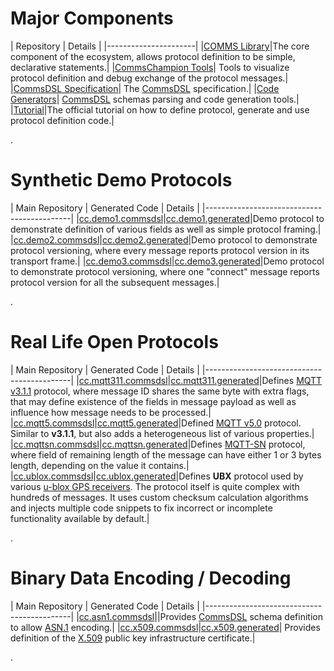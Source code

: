 # Major Components

| Repository | Details |
|----------------------|
|[COMMS Library](https://github.com/commschamp/commscomms)|The core component of the ecosystem, allows protocol definition to be simple, declarative statements.|
|[CommsChampion Tools](https://github.com/commschamp/cc_tools_qt)| Tools to visualize protocol definition and debug exchange of the protocol messages.|
|[CommsDSL Specification](https://github.com/commschamp/CommsDSL-Specification)| The [CommsDSL](https://commschamp.github.io/commsdsl_spec) specification.|
|[Code Generators](https://github.com/commschamp/commsdsl)| [CommsDSL](https://commschamp.github.io/commsdsl_spec) schemas parsing and code generation tools.|
|[Tutorial](https://github.com/commschamp/cc_tutorial)|The official tutorial on how to define protocol, generate and use protocol definition code.|

.

# Synthetic Demo Protocols

| Main Repository | Generated Code | Details |
|--------------------------------------------|
|[cc.demo1.commsdsl](https://github.com/commschamp/cc.demo1.commsdsl)|[cc.demo1.generated](https://github.com/commschamp/cc.demo1.generated)|Demo protocol to demonstrate definition of various fields as well as simple protocol framing.|
|[cc.demo2.commsdsl](https://github.com/commschamp/cc.demo2.commsdsl)|[cc.demo2.generated](https://github.com/commschamp/cc.demo2.generated)|Demo protocol to demonstrate protocol versioning, where every message reports protocol version in its transport frame.|
|[cc.demo3.commsdsl](https://github.com/commschamp/cc.demo3.commsdsl)|[cc.demo3.generated](https://github.com/commschamp/cc.demo3.generated)|Demo protocol to demonstrate protocol versioning, where one "connect" message reports protocol version for all the subsequent messages.|

.

# Real Life Open Protocols


| Main Repository | Generated Code | Details |
|--------------------------------------------|
|[cc.mqtt311.commsdsl](https://github.com/commschamp/cc.mqtt311.commsdsl)|[cc.mqtt311.generated](https://github.com/commschamp/cc.mqtt311.generated)|Defines [MQTT v3.1.1](http://docs.oasis-open.org/mqtt/mqtt/v3.1.1/os/mqtt-v3.1.1-os.pdf) protocol, where message ID shares the same byte with extra flags, that may define existence of the fields in message payload as well as influence how message needs to be processed.|
|[cc.mqtt5.commsdsl](https://github.com/commschamp/cc.mqtt5.commsdsl)|[cc.mqtt5.generated](https://github.com/commschamp/cc.mqtt5.generated)|Defined [MQTT v5.0](https://docs.oasis-open.org/mqtt/mqtt/v5.0/os/mqtt-v5.0-os.html) protocol. Similar to **v3.1.1**, but also adds a heterogeneous list of various properties.|
|[cc.mqttsn.commsdsl](https://github.com/commschamp/cc.mqttsn.commsdsl)|[cc.mqttsn.generated](https://github.com/commschamp/cc.mqttsn.generated)|Defines [MQTT-SN](http://mqtt.org/2013/12/mqtt-for-sensor-networks-mqtt-sn) protocol, where field of remaining length of the message can have either 1 or 3 bytes length, depending on the value it contains.|
|[cc.ublox.commsdsl](https://github.com/commschamp/cc.ublox.commsdsl)|[cc.ublox.generated](https://github.com/commschamp/cc.ublox.generated)|Defines **UBX** protocol used by various [u-blox GPS receivers](https://www.u-blox.com/en/position-time). The protocol itself is quite complex with hundreds of messages. It uses custom checksum calculation algorithms and injects multiple code snippets to fix incorrect or incomplete functionality available by default.|

.

# Binary Data Encoding / Decoding

| Main Repository | Generated Code | Details |
|--------------------------------------------|
|[cc.asn1.commsdsl](https://github.com/commschamp/cc.asn1.commsdsl)||Provides [CommsDSL](https://commschamp.github.io/commsdsl_spec) schema definition to allow [ASN.1](https://en.wikipedia.org/wiki/ASN.1) encoding.|
|[cc.x509.commsdsl](https://github.com/commschamp/cc.x509.commsdsl)|[cc.x509.generated](https://github.com/commschamp/cc.x509.generated)| Provides definition of the [X.509](https://datatracker.ietf.org/doc/html/rfc5280) public key infrastructure certificate.|

.
